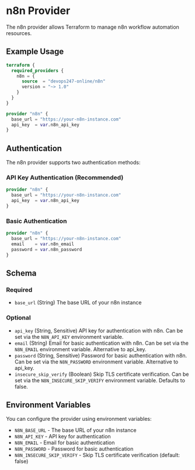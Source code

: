 # n8n Provider

The n8n provider allows Terraform to manage n8n workflow automation resources.

## Example Usage

```terraform
terraform {
  required_providers {
    n8n = {
      source  = "devops247-online/n8n"
      version = "~> 1.0"
    }
  }
}

provider "n8n" {
  base_url = "https://your-n8n-instance.com"
  api_key  = var.n8n_api_key
}
```

## Authentication

The n8n provider supports two authentication methods:

### API Key Authentication (Recommended)

```terraform
provider "n8n" {
  base_url = "https://your-n8n-instance.com"
  api_key  = var.n8n_api_key
}
```

### Basic Authentication

```terraform
provider "n8n" {
  base_url = "https://your-n8n-instance.com"
  email    = var.n8n_email
  password = var.n8n_password
}
```

## Schema

### Required

- `base_url` (String) The base URL of your n8n instance

### Optional

- `api_key` (String, Sensitive) API key for authentication with n8n. Can be set via the `N8N_API_KEY` environment variable.
- `email` (String) Email for basic authentication with n8n. Can be set via the `N8N_EMAIL` environment variable. Alternative to api_key.
- `password` (String, Sensitive) Password for basic authentication with n8n. Can be set via the `N8N_PASSWORD` environment variable. Alternative to api_key.
- `insecure_skip_verify` (Boolean) Skip TLS certificate verification. Can be set via the `N8N_INSECURE_SKIP_VERIFY` environment variable. Defaults to false.

## Environment Variables

You can configure the provider using environment variables:

- `N8N_BASE_URL` - The base URL of your n8n instance
- `N8N_API_KEY` - API key for authentication
- `N8N_EMAIL` - Email for basic authentication
- `N8N_PASSWORD` - Password for basic authentication
- `N8N_INSECURE_SKIP_VERIFY` - Skip TLS certificate verification (default: false)